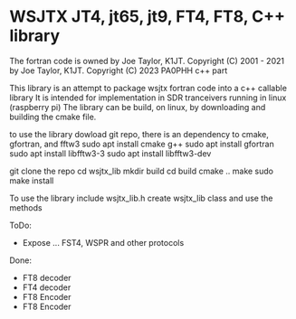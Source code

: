 # WSJTX JT4, jt65, jt9, FT4, FT8, C++ library
The fortran code is owned by Joe Taylor, K1JT.
Copyright (C) 2001 - 2021 by Joe Taylor, K1JT.
Copyright (C) 2023 PA0PHH c++ part

This library is an attempt to package wsjtx fortran code into a c++ callable library
It is intended for implementation in SDR tranceivers running in linux (raspberry pi)
The library can be build, on linux, by downloading and building the cmake file.

to use the library dowload git repo, there is an dependency to cmake, gfortran, and fftw3
sudo apt install cmake g++
sudo apt install gfortran
sudo apt install libfftw3-3
sudo apt install libfftw3-dev

git clone the repo
cd wsjtx_lib
mkdir build
cd build
cmake ..
make
sudo make install

To use the library 
include wsjtx_lib.h
create wsjtx_lib class and use the methods

ToDo:
- Expose ... FST4, WSPR and other protocols

Done:
- FT8 decoder
- FT4 decoder
- FT8 Encoder
- FT8 Encoder